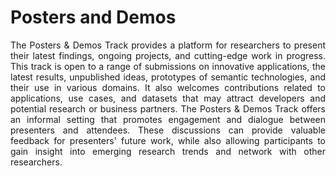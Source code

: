 # Posters and Demos
<p  style="text-align: justify !important;">
The Posters & Demos Track provides a platform for researchers to present their latest findings, ongoing projects, and cutting-edge work in progress. This track is open to a range of submissions on innovative applications, the latest results, unpublished ideas, prototypes of semantic technologies, and their use in various domains. It also welcomes contributions related to applications, use cases, and datasets that may attract developers and potential research or business partners. The Posters & Demos Track offers an informal setting that promotes engagement and dialogue between presenters and attendees. These discussions can provide valuable feedback for presenters' future work, while also allowing participants to gain insight into emerging research trends and network with other researchers.

<!-- ## Important dates
* **Paper Submission Deadline**: ~~June 25, 2024~~ July 05, 2024
* **Notification of Acceptance**: July 29, 2024
* **Camera-Ready Paper Deadline**: August 06, 2024

All deadlines are set for 11:59 pm, Anywhere On Earth time (UTC-12)

__Submission via Easychair on [https://easychair.org/my/conference?conf=sem24](https://easychair.org/my/conference?conf=sem24).__

Proceedings of SEMANTiCS 2024 EU will be made available __open access by CEUR-WS.org__.


## Topics of Interest
We welcome contributions in the context of semantic-based research and systems, which address – but are not limited to – 
the topics of the [Research Track](https://2024-eu.semantics.cc/page/cfp_rev_rep). 
Additionally, we encourage submissions of visionary ideas, position statements, negative results, and unconventional ideas.

Demos should showcase innovative implementations and technologies both, from academia and industry. We warmly welcome contributions from industry professionals, provided that they concentrate on introducing innovative solutions to particular challenges, rather than serving as promotional material or descriptions of commercial products.


## Author Guidelines and Submission
<p  style="text-align: justify !important;">
Poster and demo submissions should consist of a paper that describes the work, its contribution to the field or innovative aspects.

* Poster and demo submissions are at most 5 pages long, including references.
* No double-blind submissions required.
* Submissions must be either in PDF or HTML.
* Submissions must be formatted in the style of CEUR-ART (https://ceur-ws.org/HOWTOSUBMIT.html). An Overleaf page for LaTeX users is available.
* For demos, we ask authors to include links enabling the reviewers to test the application or review the component. The absence of a pointer affects the overall rating of the contribution.
* Submissions must be original and must not have been submitted for publication elsewhere.
* At least one author of each accepted paper must register for the conference and present the paper.


__We look forward to receiving your contributions!__

## Poster and Demo Chairs
Francesco Osborne <br />
Anelia Kurteva <br />
 -->
